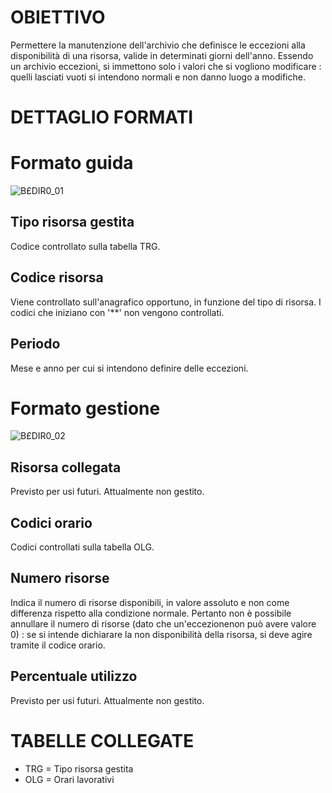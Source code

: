 # OBIETTIVO
Permettere la manutenzione dell'archivio che definisce le eccezioni alla disponibilità di una risorsa, valide in determinati giorni dell'anno.
Essendo un archivio eccezioni, si immettono solo i valori che si vogliono modificare :  quelli lasciati vuoti si intendono normali e non danno luogo a modifiche.

# DETTAGLIO FORMATI
# Formato guida

![B£DIR0_01](http://doc.smeup.com/immagini/MBDOC_OGG-P_B£DIR0/BXDIR0_01.png)
## Tipo risorsa gestita
Codice controllato sulla tabella TRG.
## Codice risorsa
Viene controllato sull'anagrafico opportuno, in funzione del tipo di risorsa. I codici che iniziano con '\*\*' non vengono controllati.

## Periodo
Mese e anno per cui si intendono definire delle eccezioni.

# Formato gestione

![B£DIR0_02](http://doc.smeup.com/immagini/MBDOC_OGG-P_B£DIR0/BXDIR0_02.png)
## Risorsa collegata
Previsto per usi futuri. Attualmente non gestito.
## Codici orario
Codici controllati sulla tabella OLG.
## Numero risorse
Indica il numero di risorse disponibili, in valore assoluto e non come differenza rispetto alla condizione normale. Pertanto non è possibile annullare il numero di risorse (dato che un'eccezionenon può avere valore 0) :  se si intende dichiarare la non disponibilità della risorsa, si deve agire tramite il codice orario.
## Percentuale utilizzo
Previsto per usi futuri. Attualmente non gestito.
# TABELLE COLLEGATE

- TRG  =    Tipo risorsa gestita
- OLG  =    Orari lavorativi

